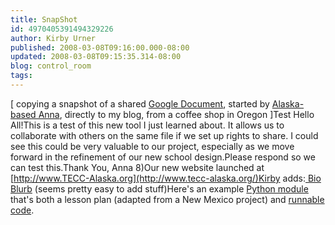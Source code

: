 ```yaml
---
title: SnapShot
id: 4970405391494329226
author: Kirby Urner
published: 2008-03-08T09:16:00.000-08:00
updated: 2008-03-08T09:15:35.314-08:00
blog: control_room
tags: 
---
```


[ copying a snapshot of a shared [Google Document](http://docs.google.com/), started by [Alaska-based Anna](http://mybizmo.blogspot.com/2008/01/brainstorming-curriculum.html), directly to my blog, from a coffee shop in Oregon   ]Test  Hello All!This is a test of this new tool I just learned about. It allows us to collaborate with others on the same file if we set up rights to share. I could see this could be very valuable to our project, especially as we move forward in the refinement of our new school design.Please respond so we can test this.Thank You, Anna 8)Our new website launched at [http://www.TECC-Alaska.org](http://www.tecc-alaska.org/)Kirby adds:[ Bio Blurb](http://mybizmo.blogspot.com/2007/11/bio-blurb.html) (seems pretty easy to add stuff)Here's an example [Python module](http://www.4dsolutions.net/ocn/python/tecc_alg2_u5.py) that's both a lesson plan (adapted from a New Mexico project) and [runnable code](http://mail.python.org/pipermail/edu-sig/2008-February/008419.html).